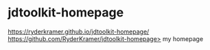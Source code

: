 # jdtoolkit-homepage
https://ryderkramer.github.io/jdtoolkit-homepage/ https://github.com/RyderKramer/jdtoolkit-homepage> my homepage </a></p>
